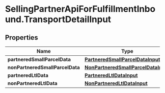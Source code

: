 # SellingPartnerApiForFulfillmentInbound.TransportDetailInput

## Properties
Name | Type | Description | Notes
------------ | ------------- | ------------- | -------------
**partneredSmallParcelData** | [**PartneredSmallParcelDataInput**](PartneredSmallParcelDataInput.md) |  | [optional] 
**nonPartneredSmallParcelData** | [**NonPartneredSmallParcelDataInput**](NonPartneredSmallParcelDataInput.md) |  | [optional] 
**partneredLtlData** | [**PartneredLtlDataInput**](PartneredLtlDataInput.md) |  | [optional] 
**nonPartneredLtlData** | [**NonPartneredLtlDataInput**](NonPartneredLtlDataInput.md) |  | [optional] 


